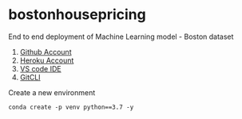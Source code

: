# bostonhousepricing
End to end deployment of Machine Learning model - Boston dataset
 1. [Github Account](https://github.com)
 2. [Heroku Account](https://heroku.com)
 3. [VS code IDE](https://code.visualstudio.com/)
 4. [GitCLI](https://git-scm/book/en/v2/Getting-Started-The-Command-Line)



Create a new environment

```
conda create -p venv python==3.7 -y
```
